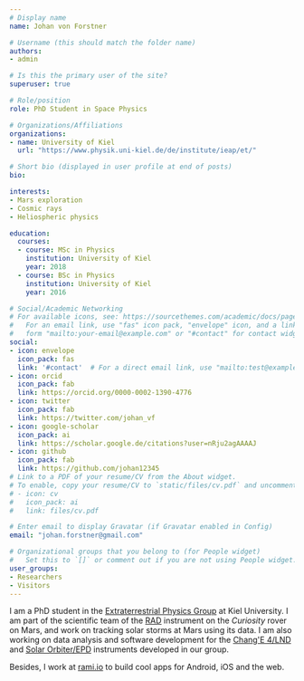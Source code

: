 ```yaml
---
# Display name
name: Johan von Forstner

# Username (this should match the folder name)
authors:
- admin

# Is this the primary user of the site?
superuser: true

# Role/position
role: PhD Student in Space Physics

# Organizations/Affiliations
organizations:
- name: University of Kiel
  url: "https://www.physik.uni-kiel.de/de/institute/ieap/et/"

# Short bio (displayed in user profile at end of posts)
bio: 

interests:
- Mars exploration
- Cosmic rays
- Heliospheric physics

education:
  courses:
  - course: MSc in Physics
    institution: University of Kiel
    year: 2018
  - course: BSc in Physics
    institution: University of Kiel
    year: 2016

# Social/Academic Networking
# For available icons, see: https://sourcethemes.com/academic/docs/page-builder/#icons
#   For an email link, use "fas" icon pack, "envelope" icon, and a link in the
#   form "mailto:your-email@example.com" or "#contact" for contact widget.
social:
- icon: envelope
  icon_pack: fas
  link: '#contact'  # For a direct email link, use "mailto:test@example.org".
- icon: orcid
  icon_pack: fab
  link: https://orcid.org/0000-0002-1390-4776
- icon: twitter
  icon_pack: fab
  link: https://twitter.com/johan_vf
- icon: google-scholar
  icon_pack: ai
  link: https://scholar.google.de/citations?user=nRju2agAAAAJ
- icon: github
  icon_pack: fab
  link: https://github.com/johan12345
# Link to a PDF of your resume/CV from the About widget.
# To enable, copy your resume/CV to `static/files/cv.pdf` and uncomment the lines below.
# - icon: cv
#   icon_pack: ai
#   link: files/cv.pdf

# Enter email to display Gravatar (if Gravatar enabled in Config)
email: "johan.forstner@gmail.com"

# Organizational groups that you belong to (for People widget)
#   Set this to `[]` or comment out if you are not using People widget.
user_groups:
- Researchers
- Visitors
---
```


I am a PhD student in the [Extraterrestrial Physics Group](https://www.physik.uni-kiel.de/de/institute/ieap/et) at
Kiel University. I am part of the scientific team of the 
[RAD](https://www.physik.uni-kiel.de/de/institute/ieap/ag-wimmer/msl) instrument on the *Curiosity* rover on Mars,
and work on tracking solar storms at Mars using its data.
I am also working on data analysis and software development for the 
[Chang'E 4/LND](https://www.physik.uni-kiel.de/en/institutes/departments/extraterrestrial-physics/research/lunar-lander-neutrons-dosimetry-on-change-4) and
[Solar Orbiter/EPD](https://www.physik.uni-kiel.de/de/institute/ieap/ag-wimmer/solo) instruments developed in our group.

Besides, I work at [rami.io](https://rami.io/) to build cool apps for Android, iOS and the web.
